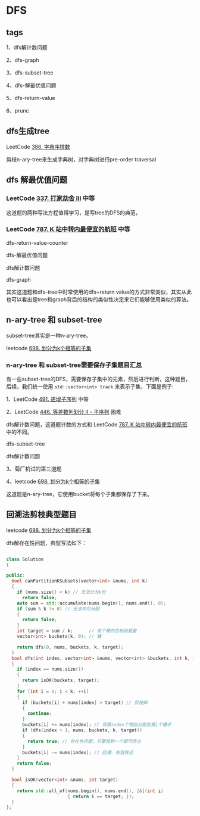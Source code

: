 # DFS

## tags

1、dfs解计数问题

2、dfs-graph

3、dfs-subset-tree

4、dfs-解最优值问题

5、dfs-return-value

6、prunc



## dfs生成tree

LeetCode [386. 字典序排数](https://leetcode-cn.com/problems/lexicographical-numbers/)

剪枝n-ary-tree来生成字典树，对字典树进行pre-order traversal



## dfs 解最优值问题

### LeetCode [337. 打家劫舍 III](https://leetcode-cn.com/problems/house-robber-iii/) 中等

这道题的两种写法方程值得学习，是写tree的DFS的典范，

### LeetCode [787. K 站中转内最便宜的航班](https://leetcode-cn.com/problems/cheapest-flights-within-k-stops/) 中等

dfs-return-value-counter

dfs-解最优值问题

dfs解计数问题

dfs-graph

其实这道题和dfs-tree中时常使用的dfs+return value的方式非常类似，其实从此也可以看出是tree和graph背后的结构的类似性决定来它们能够使用类似的算法。



## n-ary-tree 和 subset-tree

subset-tree其实是一种n-ary-tree。

leetcode [698. 划分为k个相等的子集](https://leetcode-cn.com/problems/partition-to-k-equal-sum-subsets/)



### n-ary-tree 和 subset-tree需要保存子集题目汇总

有一些subset-tree的DFS，需要保存子集中的元素，然后进行判断，这种题目，后续，我们统一使用 `std::vector<int> track` 来表示子集，下面是例子:


1、LeetCode [491. 递增子序列](https://leetcode-cn.com/problems/increasing-subsequences/) 中等


2、LeetCode [446. 等差数列划分 II - 子序列](https://leetcode-cn.com/problems/arithmetic-slices-ii-subsequence/) 困难

dfs解计数问题，这道题计数的方式和 LeetCode [787. K 站中转内最便宜的航班](https://leetcode-cn.com/problems/cheapest-flights-within-k-stops/)  中的不同。

dfs-subset-tree

dfs解计数问题

3、菊厂机试的第三道题


4、leetcode [698. 划分为k个相等的子集](https://leetcode-cn.com/problems/partition-to-k-equal-sum-subsets/)

这道题是n-ary-tree，它使用bucket将每个子集都保存了下来。


## 回溯法剪枝典型题目

leetcode [698. 划分为k个相等的子集](https://leetcode-cn.com/problems/partition-to-k-equal-sum-subsets/)

dfs解存在性问题，典型写法如下：

```c++

class Solution
{

public:
  bool canPartitionKSubsets(vector<int> &nums, int k)
  {
    if (nums.size() < k) // 无法分为k份
      return false;
    auto sum = std::accumulate(nums.begin(), nums.end(), 0);
    if (sum % k != 0) // 无法均匀分配
    {
      return false;
    }
    int target = sum / k;      // 每个桶的目标装载量
    vector<int> buckets(k, 0); // 桶

    return dfs(0, nums, buckets, k, target);
  }
  bool dfs(int index, vector<int> &nums, vector<int> &buckets, int k, int target)
  {
    if (index == nums.size())
    {
      return isOK(buckets, target);
    }
    for (int i = 0; i < k; ++i)
    {
      if (buckets[i] + nums[index] > target) // 剪枝掉
      {
        continue;
      }
      buckets[i] += nums[index]; // 将第index个物品分配到第i个槽子
      if (dfs(index + 1, nums, buckets, k, target))
      {
        return true; // 存在性问题，只要找到一个即可终止
      }
      buckets[i] -= nums[index]; // 回溯、有借有还
    }
    return false;
  }

  bool isOK(vector<int> &nums, int target)
  {
    return std::all_of(nums.begin(), nums.end(), [&](int i)
                       { return i == target; });
  }
};

```

